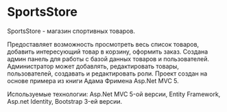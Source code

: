 # SportsStore
SportsStore - магазин спортивных товаров.

Предоставляет возможность просмотреть весь список товаров, добавить интересующий товар в корзину, оформить заказ.
Создана админ панель для работы с базой данных товаров и пользователей. Администратор может добавлять, редактировать товары,
пользователей, создавать и редактировать роли. Проект создан на основе примера из книги Адама Фримена Asp.Net MVC 5.

Используемые технологии:
  Asp.Net MVC 5-ой версии,
  Entity Framework,
  Asp.net Identity,
  Bootstrap 3-ей версии. 
